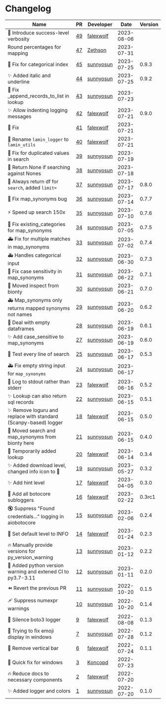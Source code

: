 # Changelog

<!-- prettier-ignore -->
Name | PR | Developer | Date | Version
--- | --- | --- | --- | ---
🚸 Introduce success-level verbosity | [49](https://github.com/laminlabs/lamin-utils/pull/49) | [falexwolf](https://github.com/falexwolf) | 2023-08-06 |
Round percentages for mapping | [47](https://github.com/laminlabs/lamin-utils/pull/47) | [Zethson](https://github.com/Zethson) | 2023-07-31 |
🐛 Fix for categorical index | [45](https://github.com/laminlabs/lamin-utils/pull/45) | [sunnyosun](https://github.com/sunnyosun) | 2023-07-25 | 0.9.3
✨ Added italic and underline | [44](https://github.com/laminlabs/lamin-utils/pull/44) | [sunnyosun](https://github.com/sunnyosun) | 2023-07-25 | 0.9.2
🐛 Fix _append_records_to_list in lookup | [43](https://github.com/laminlabs/lamin-utils/pull/43) | [sunnyosun](https://github.com/sunnyosun) | 2023-07-23 |
✨ Allow indenting logging messages | [42](https://github.com/laminlabs/lamin-utils/pull/42) | [falexwolf](https://github.com/falexwolf) | 2023-07-21 | 0.9.0
💚 Fix | [41](https://github.com/laminlabs/lamin-utils/pull/41) | [falexwolf](https://github.com/falexwolf) | 2023-07-21 |
🚚 Rename `lamin_logger` to `lamin_utils` | [40](https://github.com/laminlabs/lamin-utils/pull/40) | [falexwolf](https://github.com/falexwolf) | 2023-07-21 |
🎨 Fix for duplicated values in search | [39](https://github.com/laminlabs/lamin-logger/pull/39) | [sunnyosun](https://github.com/sunnyosun) | 2023-07-19 |
🎨 Return None if searching against Nones | [38](https://github.com/laminlabs/lamin-logger/pull/38) | [sunnyosun](https://github.com/sunnyosun) | 2023-07-18 |
🎨 Always return df for `search`, added `limit=` | [37](https://github.com/laminlabs/lamin-logger/pull/37) | [sunnyosun](https://github.com/sunnyosun) | 2023-07-17 | 0.8.0
🐛 Fix map_synonyms bug | [36](https://github.com/laminlabs/lamin-logger/pull/36) | [sunnyosun](https://github.com/sunnyosun) | 2023-07-14 | 0.7.7
⚡️ Speed up search 150x | [35](https://github.com/laminlabs/lamin-logger/pull/35) | [sunnyosun](https://github.com/sunnyosun) | 2023-07-10 | 0.7.6
🐛 Fix existing_categories for map_synonyms | [34](https://github.com/laminlabs/lamin-logger/pull/34) | [sunnyosun](https://github.com/sunnyosun) | 2023-07-05 | 0.7.5
🚑️ Fix for multiple matches in map_synonyms | [33](https://github.com/laminlabs/lamin-logger/pull/33) | [sunnyosun](https://github.com/sunnyosun) | 2023-07-02 | 0.7.4
🚑️ Handles categorical input | [32](https://github.com/laminlabs/lamin-logger/pull/32) | [sunnyosun](https://github.com/sunnyosun) | 2023-06-30 | 0.7.3
🐛 Fix case sensitivity in map_synonyms | [31](https://github.com/laminlabs/lamin-logger/pull/31) | [sunnyosun](https://github.com/sunnyosun) | 2023-06-22 | 0.7.1
🚚 Moved inspect from bionty | [30](https://github.com/laminlabs/lamin-logger/pull/30) | [sunnyosun](https://github.com/sunnyosun) | 2023-06-21 | 0.7.0
🚑️ Map_synonyms only returns mapped synonyms not names | [29](https://github.com/laminlabs/lamin-logger/pull/29) | [sunnyosun](https://github.com/sunnyosun) | 2023-06-20 | 0.6.2
🧪 Deal with empty dataframes | [28](https://github.com/laminlabs/lamin-logger/pull/28) | [sunnyosun](https://github.com/sunnyosun) | 2023-06-19 | 0.6.1
✨ Add case_sensitive to map_synonyms | [27](https://github.com/laminlabs/lamin-logger/pull/27) | [sunnyosun](https://github.com/sunnyosun) | 2023-06-19 | 0.6.0
🧪 Test every line of search | [25](https://github.com/laminlabs/lamin-logger/pull/25) | [sunnyosun](https://github.com/sunnyosun) | 2023-06-17 | 0.5.3
🚑️ Fix empty string input for `map_synonyms` | [24](https://github.com/laminlabs/lamin-logger/pull/24) | [sunnyosun](https://github.com/sunnyosun) | 2023-06-17 |
💄 Log to stdout rather than stderr | [23](https://github.com/laminlabs/lamin-logger/pull/23) | [falexwolf](https://github.com/falexwolf) | 2023-06-16 | 0.5.2
✨ Lookup can also return sql records | [22](https://github.com/laminlabs/lamin-logger/pull/22) | [sunnyosun](https://github.com/sunnyosun) | 2023-06-15 | 0.5.1
✨ Remove loguru and replace with standard (Scanpy-based) logger | [18](https://github.com/laminlabs/lamin-logger/pull/18) | [falexwolf](https://github.com/falexwolf) | 2023-06-15 | 0.5.0
🚚 Moved search and map_synonyms from bionty here | [21](https://github.com/laminlabs/lamin-logger/pull/21) | [sunnyosun](https://github.com/sunnyosun) | 2023-06-15 | 0.4.0
🚚 Temporarily added lookup | [20](https://github.com/laminlabs/lamin-logger/pull/20) | [falexwolf](https://github.com/falexwolf) | 2023-06-14 | 0.3.4
✨ Added download level, changed info icon to 💬 | [19](https://github.com/laminlabs/lamin-logger/pull/19) | [sunnyosun](https://github.com/sunnyosun) | 2023-05-27 | 0.3.2
:sparkles: Add hint level | [17](https://github.com/laminlabs/lamin-logger/pull/17) | [falexwolf](https://github.com/falexwolf) | 2023-04-05 | 0.3.0
🚸 Add all botocore subloggers | [16](https://github.com/laminlabs/lamin-logger/pull/16) | [falexwolf](https://github.com/falexwolf) | 2023-02-22 | 0.3rc1
🔇 Suppress "Found credentials..." logging in aiobotocore | [15](https://github.com/laminlabs/lamin-logger/pull/15) | [sunnyosun](https://github.com/sunnyosun) | 2023-02-06 | 0.2.4
🚸 Set default level to INFO | [14](https://github.com/laminlabs/lamin-logger/pull/14) | [falexwolf](https://github.com/falexwolf) | 2023-01-24 | 0.2.3
🔥 Manually provide versions for py_version_warning | [13](https://github.com/laminlabs/lamin-logger/pull/13) | [sunnyosun](https://github.com/sunnyosun) | 2023-01-12 | 0.2.2
👷 Added python version warning and extened CI to py3.7-3.11 | [12](https://github.com/laminlabs/lamin-logger/pull/12) | [sunnyosun](https://github.com/sunnyosun) | 2023-01-11 | 0.2.0
⏪ Revert the previous PR | [11](https://github.com/laminlabs/lamin-logger/pull/11) | [sunnyosun](https://github.com/sunnyosun) | 2022-10-20 | 0.1.5
🩹 Suppress numexpr warnings | [10](https://github.com/laminlabs/lamin-logger/pull/10) | [sunnyosun](https://github.com/sunnyosun) | 2022-10-20 | 0.1.4
🚸 Silence boto3 logger | [9](https://github.com/laminlabs/lamin-logger/pull/9) | [falexwolf](https://github.com/falexwolf) | 2022-08-08 | 0.1.3
🚧 Trying to fix emoji display in windows | [7](https://github.com/laminlabs/lamin-logger/pull/7) | [sunnyosun](https://github.com/sunnyosun) | 2022-07-28 | 0.1.2
💄 Remove vertical bar | [6](https://github.com/laminlabs/lamin-logger/pull/6) | [falexwolf](https://github.com/falexwolf) | 2022-07-24 | 0.1.1
🐛 Quick fix for windows | [3](https://github.com/laminlabs/lamin-logger/pull/3) | [Koncopd](https://github.com/Koncopd) | 2022-07-23 |
🔥 Reduce docs to necessary components | [2](https://github.com/laminlabs/lamin-logger/pull/2) | [falexwolf](https://github.com/falexwolf) | 2022-07-20 |
✨ Added logger and colors | [1](https://github.com/laminlabs/lamin-logger/pull/1) | [sunnyosun](https://github.com/sunnyosun) | 2022-07-20 | 0.1.0
